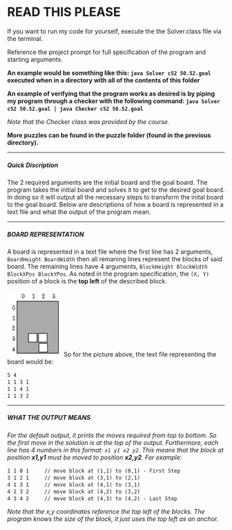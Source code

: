# READ THIS PLEASE

If you want to run my code for yourself, execute the the Solver.class file via the terminal.

Reference the project prompt for full specification of the program and starting arguments.

**An example would be something like this: `java Solver c52 50.52.goal` executed when in a directory with all of the contents of this folder**

**An example of verifying that the program works as desired is by piping my program through a checker with the following command: `java Solver c52 50.52.goal | java Checker c52 50.52.goal`**

*Note that the Checker class was provided by the course.*

__More puzzles can be found in the puzzle folder (found in the previous directory).__

************************************************

##### Quick Discription #####

The 2 required arguments are the initial board and the goal board. The program takes the initial board and solves it to get to the desired goal board. In doing so it will output all the necessary steps to transform the inital board to the goal board. Below are descriptions of how a board is represented in a text file and what the output of the program mean.

************************************************

##### BOARD REPRESENTATION #####

A board is represented in a text file where the first line has 2 arguments, `BoardHeight BoardWidth` then all remaning lines represent the blocks of said board. The remaining lines have 4 arguments, `BlockHeight BlockWidth BlockXPos BlockYPos`. As noted in the program specification, the `(X, Y)` position of a block is the **top left** of the described block. 


![Pic](SampleConfig.gif?raw=true)
So for the picture above, the text file representing the board would be:
~~~
5 4
1 1 3 1
1 1 4 1
1 1 3 2
~~~

************************************************

##### WHAT THE OUTPUT MEANS #####

*For the default output, it prints the moves required from top to bottom. So the first move in the solution is at the top of the output. Furthermore, each line has 4 numbers in this format: `x1 y1 x2 y2`. This means that the block at position **x1,y1** must be moved to position **x2,y2**. For example:*
~~~
1 1 0 1		// move block at (1,1) to (0,1) - First Step
3 1 2 1		// move block at (3,1) to (2,1)
4 1 3 1		// move block at (4,1) to (3,1)
4 2 3 2		// move block at (4,2) to (3,2)
4 3 4 2		// move block at (4,3) to (4,2) - Last Step
~~~
*Note that the x,y coordinates reference the top left of the blocks. The program knows the size of the block, it just uses the top left as an anchor.*
